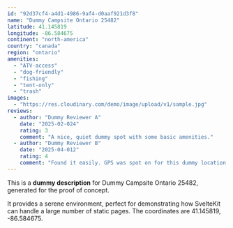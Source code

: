 ```yaml
---
id: "92d37cf4-a4d1-4986-9af4-d0aaf921d3f8"
name: "Dummy Campsite Ontario 25482"
latitude: 41.145819
longitude: -86.584675
continent: "north-america"
country: "canada"
region: "ontario"
amenities:
  - "ATV-access"
  - "dog-friendly"
  - "fishing"
  - "tent-only"
  - "trash"
images:
  - "https://res.cloudinary.com/demo/image/upload/v1/sample.jpg"
reviews:
  - author: "Dummy Reviewer A"
    date: "2025-02-024"
    rating: 3
    comment: "A nice, quiet dummy spot with some basic amenities."
  - author: "Dummy Reviewer B"
    date: "2025-04-012"
    rating: 4
    comment: "Found it easily. GPS was spot on for this dummy location."
---
```


This is a **dummy description** for Dummy Campsite Ontario 25482, generated for the proof of concept.

It provides a serene environment, perfect for demonstrating how SvelteKit can handle a large number of static pages. The coordinates are 41.145819, -86.584675.
